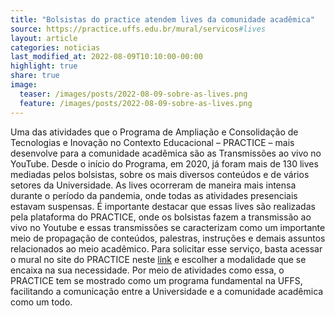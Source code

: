 ```yaml
---
title: "Bolsistas do practice atendem lives da comunidade acadêmica"
source: https://practice.uffs.edu.br/mural/servicos#lives
layout: article
categories: noticias
last_modified_at: 2022-08-09T10:10:00-00:00
highlight: true
share: true
image:
  teaser: /images/posts/2022-08-09-sobre-as-lives.png
  feature: /images/posts/2022-08-09-sobre-as-lives.png
---
```

Uma das atividades que o Programa de Ampliação e Consolidação de Tecnologias e Inovação no Contexto Educacional – PRACTICE – mais desenvolve para a comunidade acadêmica são as Transmissões ao vivo no YouTube. Desde o início do Programa, em 2020, já foram mais de 130 lives mediadas pelos bolsistas, sobre os mais diversos conteúdos e de vários setores da Universidade. As lives ocorreram de maneira mais intensa durante o período da pandemia, onde todas as atividades presenciais estavam suspensas. É importante destacar que essas lives são realizadas pela plataforma do PRACTICE, onde os bolsistas fazem a transmissão ao vivo no Youtube e essas transmissões se caracterizam como um importante meio de propagação de conteúdos, palestras, instruções e demais assuntos relacionados ao meio acadêmico. Para solicitar esse serviço, basta acessar o mural no site do PRACTICE neste [link]({{page.source}}) e escolher a modalidade que se encaixa na sua necessidade. Por meio de atividades como essa, o PRACTICE tem se mostrado como um programa fundamental na UFFS, facilitando a comunicação entre a Universidade e a comunidade acadêmica como um todo.
